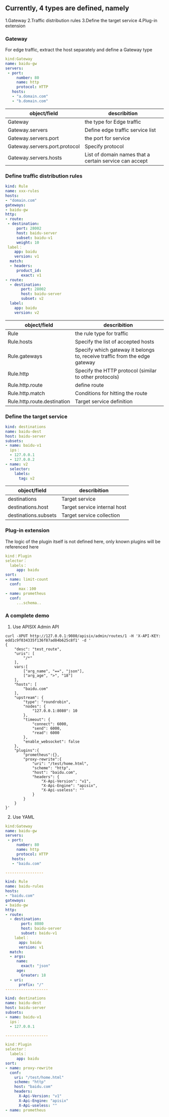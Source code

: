 ## Currently, 4 types are defined, namely
1.Gateway
2.Traffic distribution rules
3.Define the target service
4.Plug-in extension

### Gateway
For edge traffic, extract the host separately and define a Gateway type

```yaml
kind:Gateway
name: baidu-gw
servers:
 - port:
     number: 80
     name: http
     protocol: HTTP
   hosts:
   - "a.domain.com"
   - "b.domain.com"
```
|  object/field   | describition |
|  ----  | ----  |
| Gateway  | the type for Edge traffic  |
| Gateway.servers  | Define edge traffic service list  |
| Gateway.servers.port  | the port for service  |
| Gateway.servers.port.protocol  | Specify protocol  |
| Gateway.servers.hosts  | List of domain names that a certain service can accept  |

### Define traffic distribution rules

```yaml
kind: Rule
name: xxx-rules
hosts:
- "domain.com"
gateways:
- baidu-gw
http:
- route:
 - destination:
     port: 28002
     host: baidu-server
     subset: baidu-v1
     weight: 10
 label：
    app: baidu
    version: v1
  match:
  - headers:
     product_id:
       exact: v1
- route:
  - destination:
       port: 28002
       host: baidu-server
       subset: v2
  label:
    app: baidu
    version: v2

```
|  object/field   | describition |
|  ----  | ----  |
|  Rule  | the rule type for traffic |
|  Rule.hosts  | Specify the list of accepted hosts |
|  Rule.gateways  | Specify which gateway it belongs to, receive traffic from the edge gateway |
|  Rule.http  | Specify the HTTP protocol (similar to other protocols) |
|  Rule.http.route  | define route|
|  Rule.http.match  | Conditions for hitting the route|
|  Rule.http.route.destination  | Target service definition|

### Define the target service

```yaml
kind: destinations
name: baidu-dest
host: baidu-server
subsets:
- name: baidu-v1
  ips：
  - 127.0.0.1
  - 127.0.0.2
- name: v2
  selector:
    labels:
      tag: v2

```
|  object/field   | describition |
|  ----  | ----  |
|  destinations  | Target service |
| destinations.host | Target service internal host |
| destinations.subsets | Target service collection |

### Plug-in extension
The logic of the plugin itself is not defined here, only known plugins will be referenced here

```yaml
kind：Plugin
selector：
  labels：
     app: baidu
sort:
- name: limit-count
  conf:
      max：100
- name: prometheus
  conf:
     ...schema..

```

### A complete demo
1. Use APISIX Admin API
```shell
curl -XPUT http://127.0.0.1:9080/apisix/admin/routes/1 -H 'X-API-KEY: edd1c9f034335f136f87ad84b625c8f1' -d '
{
    "desc": "test_route",
    "uris": [
        "/*"
    ],
    vars:[
        ["arg_name", "==", "json"],
        ["arg_age", ">", "18"]
    ],
    "hosts": [
        "baidu.com"
    ],
    "upstream": {
        "type": "roundrobin",
        "nodes": {
            "127.0.0.1:8080": 10
        },
        "timeout": {
            "connect": 6000,
            "send": 6000,
            "read": 6000
        },
        "enable_websocket": false
    },
    "plugins":{
    	"prometheus":{},
    	"proxy-rewrite":{
    		"uri": "/test/home.html",
            "scheme": "http",
            "host": "baidu.com",
            "headers": {
                "X-Api-Version": "v1",
                "X-Api-Engine": "apisix",
                "X-Api-useless": ""
            }
    	}
    }
}'

```
2. Use YAML
```yaml
kind:Gateway
name: baidu-gw
servers:
 - port:
     number: 80
     name: http
     protocol: HTTP
   hosts:
   - "baidu.com"

-----------------

kind: Rule
name: baidu-rules
hosts:
- "baidu.com"
gateways:
- baidu-gw
http:
- route:
  - destination:
       port: 8080
       host: baidu-server
       subset: baidu-v1
    label：
      app: baidu
      version: v1
  match:
  - args:
     name:
       exact: "json"
     age:
       Greater: 18
  - uri:
      prefix: "/"
-------------------

kind: destinations
name: baidu-dest
host: baidu-server
subsets:
- name: baidu-v1
  ips：
  - 127.0.0.1

-------------------

kind：Plugin
selector：
  labels：
     app: baidu
sort:
- name: proxy-rewrite
  conf:
    uri: "/test/home.html"
    scheme: "http"
    host: "baidu.com"
    headers:
      X-Api-Version: "v1"
      X-Api-Engine: "apisix"
      X-Api-useless: ""
- name: prometheus

```
